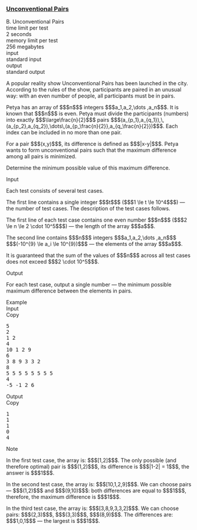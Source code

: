 <h3><a href="https://codeforces.com/contest/2149/problem/B" target="_blank" rel="noopener noreferrer">Unconventional Pairs</a></h3>

<div class="header"><div class="title">B. Unconventional Pairs</div><div class="time-limit"><div class="property-title">time limit per test</div>2 seconds</div><div class="memory-limit"><div class="property-title">memory limit per test</div>256 megabytes</div><div class="input-file input-standard"><div class="property-title">input</div>standard input</div><div class="output-file output-standard"><div class="property-title">output</div>standard output</div></div><div><p>A popular reality show <span class="tex-font-style-it">Unconventional Pairs</span> has been launched in the city. According to the rules of the show, participants are paired in an unusual way: with an even number of people, all participants must be in pairs.</p><p>Petya has an array of $$$n$$$ integers $$$a_1,a_2,\dots ,a_n$$$. It is known that $$$n$$$ is even. Petya must divide the participants (numbers) into exactly $$$\large\frac{n}{2}$$$ pairs $$$(a_{p_1},a_{q_1}),\,(a_{p_2},a_{q_2}),\dots\,(a_{p_\frac{n}{2}},a_{q_\frac{n}{2}})$$$. Each index can be included in no more than one pair.</p><p>For a pair $$$(x,y)$$$, its <span class="tex-font-style-it">difference</span> is defined as $$$|x-y|$$$. Petya wants to form <span class="tex-font-style-it">unconventional pairs</span> such that the <span class="tex-font-style-bf">maximum</span> difference among all pairs is minimized.</p><p>Determine the minimum possible value of this maximum difference.</p></div><div class="input-specification"><div class="section-title">Input</div><p>Each test consists of several test cases.</p><p>The first line contains a single integer $$$t$$$ ($$$1 \le t \le 10^4$$$) — the number of test cases. The description of the test cases follows.</p><p>The first line of each test case contains one even number $$$n$$$ ($$$2 \le n \le 2 \cdot 10^5$$$) — the length of the array $$$a$$$.</p><p>The second line contains $$$n$$$ integers $$$a_1,a_2,\dots ,a_n$$$ $$$(-10^{9} \le a_i \le 10^{9})$$$ — the elements of the array $$$a$$$.</p><p>It is guaranteed that the sum of the values of $$$n$$$ across all test cases does not exceed $$$2 \cdot 10^5$$$.</p></div><div class="output-specification"><div class="section-title">Output</div><p>For each test case, output a single number — the minimum possible maximum difference between the elements in pairs.</p></div><div class="sample-tests"><div class="section-title">Example</div><div class="sample-test"><div class="input"><div class="title">Input<div title="Copy" data-clipboard-target="#id003440576549864387" id="id00629952310485903" class="input-output-copier">Copy</div></div><pre id="id003440576549864387"><div class="test-example-line test-example-line-even test-example-line-0">5</div><div class="test-example-line test-example-line-odd test-example-line-1">2</div><div class="test-example-line test-example-line-odd test-example-line-1">1 2</div><div class="test-example-line test-example-line-even test-example-line-2">4</div><div class="test-example-line test-example-line-even test-example-line-2">10 1 2 9</div><div class="test-example-line test-example-line-odd test-example-line-3">6</div><div class="test-example-line test-example-line-odd test-example-line-3">3 8 9 3 3 2</div><div class="test-example-line test-example-line-even test-example-line-4">8</div><div class="test-example-line test-example-line-even test-example-line-4">5 5 5 5 5 5 5 5</div><div class="test-example-line test-example-line-odd test-example-line-5">4</div><div class="test-example-line test-example-line-odd test-example-line-5">-5 -1 2 6</div></pre></div><div class="output"><div class="title">Output<div title="Copy" data-clipboard-target="#id004399687694114216" id="id006361394465187038" class="input-output-copier">Copy</div></div><pre id="id004399687694114216"><div class="test-example-line test-example-line-odd test-example-line-1">1</div><div class="test-example-line test-example-line-even test-example-line-2">1</div><div class="test-example-line test-example-line-odd test-example-line-3">1</div><div class="test-example-line test-example-line-even test-example-line-4">0</div><div class="test-example-line test-example-line-odd test-example-line-5">4</div></pre></div></div></div><div class="note"><div class="section-title">Note</div><p>In the first test case, the array is: $$$[1,2]$$$. The only possible (and therefore optimal) pair is $$$(1,2)$$$, its difference is $$$|1-2| = 1$$$, the answer is $$$1$$$.</p><p>In the second test case, the array is: $$$[10,1,2,9]$$$. We can choose pairs — $$$(1,2)$$$ and $$$(9,10)$$$: both differences are equal to $$$1$$$, therefore, the maximum difference is $$$1$$$.</p><p>In the third test case, the array is: $$$[3,8,9,3,3,2]$$$. We can choose pairs: $$$(2,3)$$$, $$$(3,3)$$$, $$$(8,9)$$$. The differences are: $$$1,0,1$$$ — the largest is $$$1$$$.</p></div>